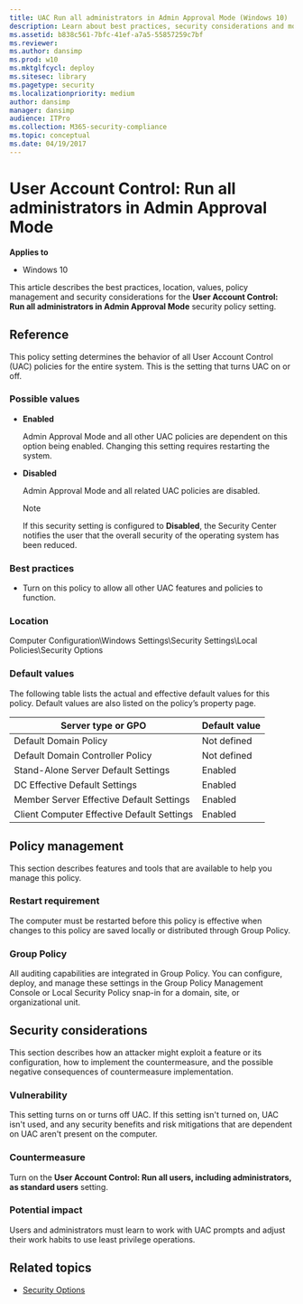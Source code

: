 ```yaml
---
title: UAC Run all administrators in Admin Approval Mode (Windows 10)
description: Learn about best practices, security considerations and more for the security policy setting, User Account Control Run all administrators in Admin Approval Mode.
ms.assetid: b838c561-7bfc-41ef-a7a5-55857259c7bf
ms.reviewer:
ms.author: dansimp
ms.prod: w10
ms.mktglfcycl: deploy
ms.sitesec: library
ms.pagetype: security
ms.localizationpriority: medium
author: dansimp
manager: dansimp
audience: ITPro
ms.collection: M365-security-compliance
ms.topic: conceptual
ms.date: 04/19/2017
---
```


# User Account Control: Run all administrators in Admin Approval Mode

**Applies to**
-   Windows 10

This article describes the best practices, location, values, policy management and security considerations for the **User Account Control: Run all administrators in Admin Approval Mode** security policy setting.

## Reference

This policy setting determines the behavior of all User Account Control (UAC) policies for the entire system. This is the setting that turns UAC on or off.

### Possible values

-   **Enabled**

    Admin Approval Mode and all other UAC policies are dependent on this option being enabled. Changing this setting requires restarting the system.

-   **Disabled**

    Admin Approval Mode and all related UAC policies are disabled.

    > [!NOTE]
    > If this security setting is configured to **Disabled**, the Security Center notifies the user that the overall security of the operating system has been reduced.

### Best practices

-   Turn on this policy to allow all other UAC features and policies to function.

### Location

Computer Configuration\\Windows Settings\\Security Settings\\Local Policies\\Security Options

### Default values

The following table lists the actual and effective default values for this policy. Default values are also listed on the policy’s property page.

| Server type or GPO | Default value |
| - | - |
| Default Domain Policy| Not defined|
| Default Domain Controller Policy | Not defined|
| Stand-Alone Server Default Settings | Enabled|
| DC Effective Default Settings | Enabled|
| Member Server Effective Default Settings| Enabled|
| Client Computer Effective Default Settings | Enabled|

## Policy management

This section describes features and tools that are available to help you manage this policy.

### Restart requirement

The computer must be restarted before this policy is effective when changes to this policy are saved locally or distributed through Group Policy.

### Group Policy

All auditing capabilities are integrated in Group Policy. You can configure, deploy, and manage these settings in the Group Policy Management Console or Local Security Policy snap-in for a domain, site, or organizational unit.

## Security considerations

This section describes how an attacker might exploit a feature or its configuration, how to implement the countermeasure, and the possible negative consequences of countermeasure implementation.

### Vulnerability

This setting turns on or turns off UAC. If this setting isn't turned on, UAC isn't used, and any security benefits and risk mitigations that are dependent on UAC aren't present on the computer.

### Countermeasure

Turn on the **User Account Control: Run all users, including administrators, as standard users** setting.

### Potential impact

Users and administrators must learn to work with UAC prompts and adjust their work habits to use least privilege operations.

## Related topics

- [Security Options](/windows/device-security/security-policy-settings/security-options)
